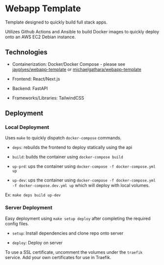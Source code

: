 # Webapp Template

Template designed to quickly build full stack apps.

Utilizes Github Actions and Ansible to build Docker images to quickly deploy onto an AWS EC2 Debian instance.

## Technologies

- Containerization: Docker/Docker Compose - please see [jayplyes/webapp-template](https://github.com/jayples/webapp-template) or [michaelgathara/webapp-template](https://github.com/michaelgathara/webapp-template)

- Frontend: React/Next.js

- Backend: FastAPI

- Frameworks/Libraries: TailwindCSS

## Deployment

### Local Deployment

Uses `make` to quickly dispatch `docker-compose` commands.

- `deps`: rebuilds the frontend to deploy statically using the api

- `build`: builds the container using `docker-compose build `

- `up-prd`: ups the container using `docker-compose -f docker-compose.yml up`

- `up-dev`: ups the container using `docker-compose -f docker-compose.yml -f docker-compose.dev.yml up`
  which will deploy with local volumes.

Ex: `make deps build up-dev`

### Server Deployment

Easy deployment using `make setup deploy` after completing the required config files.

- `setup`: Install dependencies and clone repo onto server

- `deploy`: Deploy on server

To use a SSL certificate, uncomment the volumes under the `traefik` service. Add your own certificates for use in Traefik.